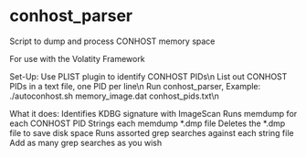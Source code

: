 # conhost_parser
Script to dump and process CONHOST memory space

For use with the Volatity Framework

Set-Up:
Use PLIST plugin to identify CONHOST PIDs\n
List out CONHOST PIDs in a text file, one PID per line\n
Run conhost_parser, Example: ./autoconhost.sh memory_image.dat conhost_pids.txt\n

What it does:
Identifies KDBG signature with ImageScan
Runs memdump for each CONHOST PID
Strings each memdump *.dmp file
Deletes the *.dmp file to save disk space
Runs assorted grep searches against each string file
Add as many grep searches as you wish
